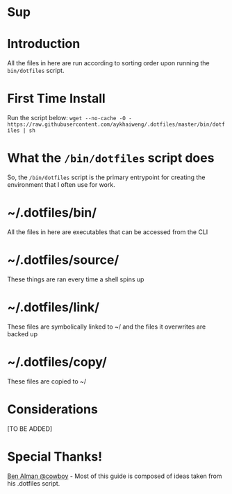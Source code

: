 # Sup

# Introduction
All the files in here are run according to sorting order upon running the `bin/dotfiles` script.

# First Time Install
Run the script below:
`wget --no-cache -O - https://raw.githubusercontent.com/aykhaiweng/.dotfiles/master/bin/dotfiles | sh`
# What the `/bin/dotfiles` script does
So, the `/bin/dotfiles` script is the primary entrypoint for creating the environment that I often use for work.

# ~/.dotfiles/bin/
All the files in here are executables that can be accessed from the CLI

# ~/.dotfiles/source/
These things are ran every time a shell spins up

# ~/.dotfiles/link/
These files are symbolically linked to ~/ and the files it overwrites are backed up

# ~/.dotfiles/copy/
These files are copied to ~/

# Considerations
[TO BE ADDED]

# Special Thanks!
[Ben Alman @cowboy](https://github.com/cowboy/dotfiles) - Most of this guide is composed of ideas taken from his .dotfiles script.
